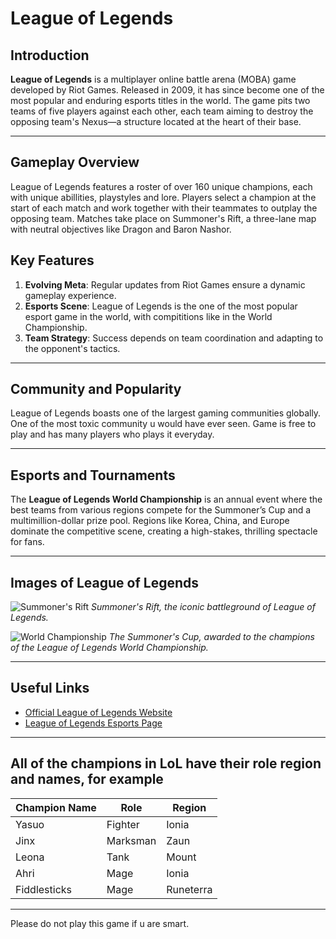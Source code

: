 # League of Legends

## Introduction

**League of Legends** is a multiplayer online battle arena (MOBA) game developed by Riot Games. Released in 2009, it has since become one of the most popular and enduring esports titles in the world. The game pits two teams of five players against each other, each team aiming to destroy the opposing team's Nexus—a structure located at the heart of their base.

---

## Gameplay Overview

League of Legends features a roster of over 160 unique champions, each with unique abillities, playstyles and lore. Players select a champion at the start of each match and work together with their teammates to outplay the opposing team. Matches take place on Summoner's Rift, a three-lane map with neutral objectives like Dragon and Baron Nashor.

## Key Features

1. **Evolving Meta**: Regular updates from Riot Games ensure a dynamic gameplay experience.
2. **Esports Scene**: League of Legends is the one of the most popular esport game in the world, with compititions like in the World Championship.
3. **Team Strategy**: Success depends on team coordination and adapting to the opponent's tactics.

---

## Community and Popularity

League of Legends boasts one of the largest gaming communities globally. One of the most toxic community u would have ever seen. Game is free to play and has many players who plays it everyday.

---

## Esports and Tournaments

The **League of Legends World Championship** is an annual event where the best teams from various regions compete for the Summoner’s Cup and a multimillion-dollar prize pool. Regions like Korea, China, and Europe dominate the competitive scene, creating a high-stakes, thrilling spectacle for fans.

---

## Images of League of Legends

![Summoner's Rift](https://maknee.github.io/assets/images/posts/2021-09-05/minimap.png)
*Summoner's Rift, the iconic battleground of League of Legends.*

![World Championship](https://img.asmedia.epimg.net/resizer/v2/I77KG3DZSVDZNDCLUGI3C2XWX4.png?auth=b8ea1d98c99111b1d88236bb7a712eb148808669462758eb939d1bdefec39050&width=360&height=203&smart=true)
*The Summoner's Cup, awarded to the champions of the League of Legends World Championship.*

---

## Useful Links

- [Official League of Legends Website](https://www.leagueoflegends.com)
- [League of Legends Esports Page](https://lolesports.com)

---

## All of the champions in LoL have their role region and names, for example

| **Champion Name** | **Role** | **Region** |
|-------------------|----------|------------|
| Yasuo             | Fighter  | Ionia      |
| Jinx              | Marksman | Zaun       |
| Leona             | Tank     | Mount      |
| Ahri              | Mage     | Ionia      |
|Fiddlesticks       | Mage     | Runeterra  |

---

Please do not play this game if u are smart.